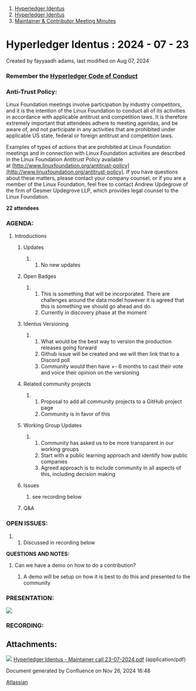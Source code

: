 1. [Hyperledger Identus](index.html)
2. [Hyperledger Identus](Hyperledger-Identus_19333139.html)
3. [Maintainer &amp; Contributor Meeting Minutes](19335911.html)

# Hyperledger Identus : 2024 - 07 - 23

Created by fayyaadh adams, last modified on Aug 07, 2024

### Remember the [Hyperledger Code of Conduct](https://lf-hyperledger.atlassian.net/wiki/display/HYP/Hyperledger+Code+of+Conduct)

### Anti-Trust Policy:

Linux Foundation meetings involve participation by industry competitors, and it is the intention of the Linux Foundation to conduct all of its activities in accordance with applicable antitrust and competition laws. It is therefore extremely important that attendees adhere to meeting agendas, and be aware of, and not participate in any activities that are prohibited under applicable US state, federal or foreign antitrust and competition laws.

Examples of types of actions that are prohibited at Linux Foundation meetings and in connection with Linux Foundation activities are described in the Linux Foundation Antitrust Policy available at [http://www.linuxfoundation.org/antitrust-policy](http://www.linuxfoundation.org/antitrust-policy). If you have questions about these matters, please contact your company counsel, or if you are a member of the Linux Foundation, feel free to contact Andrew Updegrove of the firm of Gesmer Updegrove LLP, which provides legal counsel to the Linux Foundation.

**22 attendees**

### AGENDA:

1. Introductions
   
   1. Updates
      
      1. 1. No new updates
   2. Open Badges
      
      1. 1. This is something that will be incorporated. There are challenges around the data model however it is agreed that this is something we should go ahead and do.
         2. Currently in discovery phase at the moment
   3. Identus Versioning
      
      1. 1. What would be the best way to version the production releases going forward
         2. Github issue will be created and we will then link that to a Discord poll
         3. Community would then have +- 6 months to cast their vote and voice their opinion on the versioning
   4. Related community projects
      
      1. 1. Proposal to add all community projects to a GitHub project page
         2. Community is in favor of this
   5. Working Group Updates
      
      1. 1. Community has asked us to be more transparent in our working groups
         2. Start with a public learning approach and identify how public companies
         3. Agreed approach is to include community in all aspects of this, including decision making
   6. Issues
      
      1. see recording below
   7. Q&amp;A

### OPEN ISSUES:

1. 1. Discussed in recording below

**QUESTIONS AND NOTES:**

1. Can we have a demo on how to do a contribution?
   
   1. A demo will be setup on how it is best to do this and presented to the community

### PRESENTATION:

[![](attachments/thumbnails/19334663/19335936)](attachments/19334663/19335936.pdf)

### RECORDING:

## Attachments:

![](images/icons/bullet_blue.gif) [Hyperledger Identus - Maintainer call 23-07-2024.pdf](attachments/19334663/19335936.pdf) (application/pdf)

Document generated by Confluence on Nov 26, 2024 16:48

[Atlassian](http://www.atlassian.com/)

